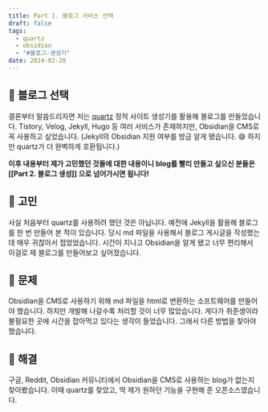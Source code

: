 ```yaml
---
title: Part 1. 블로그 서비스 선택
draft: false
tags:
  - quartz
  - obsidian
  - "#블로그-생성기"
date: 2024-02-20
---
```


## 🌟 블로그 선택

결론부터 말씀드리자면 저는 [quartz](https://github.com/jackyzha0/quartz) 정적 사이트 생성기를 활용해 블로그를 만들었습니다. Tistory, Velog, Jekyll, Hugo 등 여러 서비스가 존재하지만, Obsidian을 CMS로 꼭 사용하고 싶었습니다. (Jekyll의 Obsidian 지원 여부를 방금 알게 됐습니다. 😅 하지만 quartz가 더 완벽하게 호환됩니다.)

**이후 내용부터 제가 고민했던 것들에 대한 내용이니 blog를 빨리 만들고 싶으신 분들은 [[Part 2. 블로그 생성]] 으로 넘어가시면 됩니다!**

## 🌟 고민

사실 처음부터 quartz를 사용하려 했던 것은 아닙니다. 예전에 Jekyll을 활용해 블로그를 한 번 만들어 본 적이 있습니다. 당시 md 파일을 사용해서 블로그 게시글을 작성했는데 매우 귀찮아서 접었었습니다. 시간이 지나고 Obsidian을 알게 됐고 너무 편리해서 이걸로 제 블로그를 만들어보고 싶어졌습니다.

## 🌟 문제

Obsidian을 CMS로 사용하기 위해 md 파일을 html로 변환하는 소프트웨어를 만들어야 했습니다. 하지만 개발해 나갈수록 처리할 것이 너무 많았습니다. 게다가 취준생이라 불필요한 곳에 시간을 잡아먹고 있다는 생각이 들었습니다. 그래서 다른 방법을 찾아야 했습니다.

## 🌟 해결

구글, Reddit, Obsidian 커뮤니티에서 Obsidian을 CMS로 사용하는 blog가 없는지 찾아봤습니다.
이때 quartz를 찾았고, 딱 제가 원하던 기능을 구현해 준 오픈소스였습니다.
